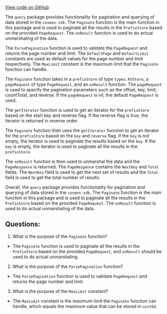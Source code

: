 [View code on GitHub](https://github.com/cosmos/cosmos-sdk/blob/main/types/query/pagination.go)

The `query` package provides functionality for pagination and querying of data stored in the `cosmos-sdk`. The `Paginate` function is the main function in this package and is used to paginate all the results in the `PrefixStore` based on the provided `PageRequest`. The `onResult` function is used to do actual unmarshaling of the data. 

The `ParsePagination` function is used to validate the `PageRequest` and returns the page number and limit. The `DefaultPage` and `DefaultLimit` constants are used as default values for the page number and limit respectively. The `MaxLimit` constant is the maximum limit that the `Paginate` function can handle. 

The `Paginate` function takes in a `prefixStore` of type `types.KVStore`, a `pageRequest` of type `PageRequest`, and an `onResult` function. The `pageRequest` is used to specify the pagination parameters such as the offset, key, limit, countTotal, and reverse. If the `pageRequest` is nil, the default `PageRequest` is used. 

The `getIterator` function is used to get an iterator for the `prefixStore` based on the start key and reverse flag. If the reverse flag is true, the iterator is returned in reverse order. 

The `Paginate` function then uses the `getIterator` function to get an iterator for the `prefixStore` based on the `key` and `reverse` flag. If the `key` is not empty, the iterator is used to paginate the results based on the `key`. If the `key` is empty, the iterator is used to paginate all the results in the `prefixStore`. 

The `onResult` function is then used to unmarshal the data and the `PageResponse` is returned. The `PageResponse` contains the `NextKey` and `Total` fields. The `NextKey` field is used to get the next set of results and the `Total` field is used to get the total number of results. 

Overall, the `query` package provides functionality for pagination and querying of data stored in the `cosmos-sdk`. The `Paginate` function is the main function in this package and is used to paginate all the results in the `PrefixStore` based on the provided `PageRequest`. The `onResult` function is used to do actual unmarshaling of the data.
## Questions: 
 1. What is the purpose of the `Paginate` function?
- The `Paginate` function is used to paginate all the results in the `PrefixStore` based on the provided `PageRequest`, and `onResult` should be used to do actual unmarshaling.

2. What is the purpose of the `ParsePagination` function?
- The `ParsePagination` function is used to validate `PageRequest` and returns the page number and limit.

3. What is the purpose of the `MaxLimit` constant?
- The `MaxLimit` constant is the maximum limit the `Paginate` function can handle, which equals the maximum value that can be stored in `uint64`.